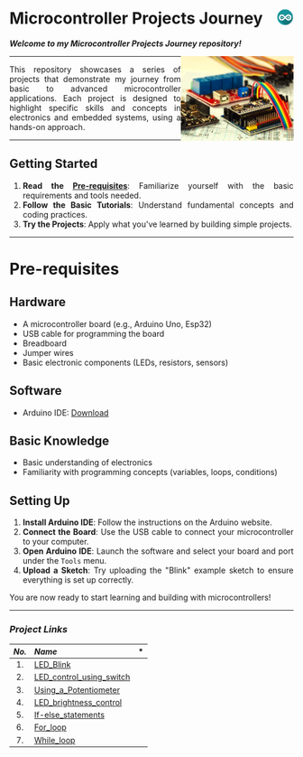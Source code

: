 # Microcontroller Projects Journey     <img align="right" width="30" height="30" src="./Docs/Content_Images/arduino-icon.jpg">

***Welcome to my Microcontroller Projects Journey repository!***

<img align = "right" width="200" height="150" src="./Docs/Content_Images/Cover.jpg">

----

<div align="justify"> 
  
This repository showcases a series of projects that 
demonstrate my journey from basic to advanced microcontroller applications. 
Each project is designed to highlight specific skills and concepts in 
electronics and embedded systems, using a hands-on approach. 

</div>

----

<div align="justify"> 

## Getting Started

1. **Read the [Pre-requisites](#Pre-requisites)**: Familiarize yourself with the basic requirements and tools needed.
2. **Follow the Basic Tutorials**: Understand fundamental concepts and coding practices.
3. **Try the Projects**: Apply what you've learned by building simple projects.

----

# Pre-requisites

## Hardware

- A microcontroller board (e.g., Arduino Uno, Esp32)
- USB cable for programming the board
- Breadboard
- Jumper wires
- Basic electronic components (LEDs, resistors, sensors)

## Software

- Arduino IDE: [Download](https://www.arduino.cc/en/software)

## Basic Knowledge

- Basic understanding of electronics
- Familiarity with programming concepts (variables, loops, conditions)

## Setting Up

1. **Install Arduino IDE**: Follow the instructions on the Arduino website.
2. **Connect the Board**: Use the USB cable to connect your microcontroller to your computer.
3. **Open Arduino IDE**: Launch the software and select your board and port under the `Tools` menu.
4. **Upload a Sketch**: Try uploading the "Blink" example sketch to ensure everything is set up correctly.

You are now ready to start learning and building with microcontrollers!

</div>

----

### ***Project Links***

|***No.***|***Name***|*|
|:---:|:----|:---:|
|1. |[LED_Blink](./Basic/LED_Blink/LED_Blink.md)|<img width="10" height="10" src="./Docs/Content_Images/led_blink.jpg">|
|2. |[LED_control_using_switch](./Basic/LED_control_using_switch/LED_control_using_switch.md)||
|3. |[Using_a_Potentiometer](./Basic/Using_a_Potentiometer/Using_a_Potentiometer.md)||
|4. |[LED_brightness_control](./Basic/LED_brightness_control/LED_brightness_control.md)||
|5. |[If-else_statements](./Intermediate/If-else_statements/If-else_statements.md)||
|6. |[For_loop](./Intermediate/For_loop/For_loop.md)||
|7. |[While_loop](./Intermediate/While_loop/While_loop.md)||
